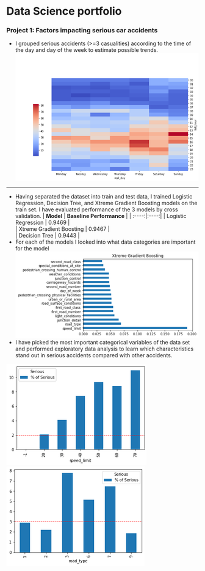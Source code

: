 # Data Science portfolio
### Project 1: Factors impacting serious car accidents
* I grouped serious accidents (>=3 casualities) according to the time of the day and day of the week to estimate possible trends.
![](/Figures/heatmap.png)


***
* Having separated the dataset into train and test data, I trained Logistic Regression, Decision Tree, and Xtreme Gradient Boosting models on the train set. I have evaluated performance of the 3 models by cross validation.
 | **Model**	                  | **Baseline Performance** | 
 | :----:|:----:|
 | Logistic Regression     | 0.9469 |                
| Xtreme Gradient Boosting | 0.9467 |                
| Decision Tree           | 0.9443 |                  
* For each of the models I looked into what data categories are important for the model
![](/Figures/Xgb_features.png)
* I have picked the most important categorical variables of the data set and performed exploratory data analysis to learn which characteristics stand out in serious accidents compared with other accidents.

![](/Figures/speed.png)
![](/Figures/road_type.png)


